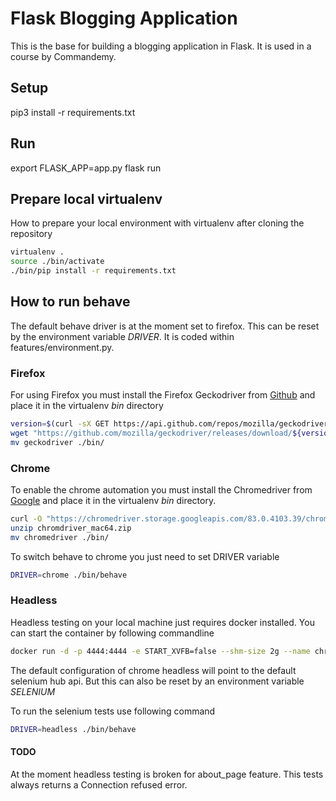 # Flask Blogging Application

This is the base for building a blogging application in Flask.
It is used in a course by Commandemy.

## Setup

pip3 install -r requirements.txt

## Run
export FLASK_APP=app.py
flask run

## Prepare local virtualenv

How to prepare your local environment with virtualenv after cloning the repository

```bash
virtualenv .
source ./bin/activate
./bin/pip install -r requirements.txt
```

## How to run behave

The default behave driver is at the moment set to firefox. This can be reset by the environment variable _DRIVER_. It is coded within features/environment.py.

### Firefox

For using Firefox you must install the Firefox Geckodriver from [Github](https://github.com/mozilla/geckodriver/releases) and place it in the virtualenv _bin_ directory

```bash
version=$(curl -sX GET https://api.github.com/repos/mozilla/geckodriver/releases/latest | grep 'tag_name' | cut -d\" -f4)
wget "https://github.com/mozilla/geckodriver/releases/download/${version}/geckodriver-${version}-macos.tar.gz" -O - | tar xz
mv geckodriver ./bin/
```

### Chrome

To enable the chrome automation you must install the Chromedriver from [Google](https://sites.google.com/a/chromium.org/chromedriver/downloads) and place it in the virtualenv _bin_ directory.

```bash
curl -O "https://chromedriver.storage.googleapis.com/83.0.4103.39/chromedriver_mac64.zip"
unzip chromdriver_mac64.zip
mv chromedriver ./bin/
```

To switch behave to chrome you just need to set DRIVER variable

```bash
DRIVER=chrome ./bin/behave
```

### Headless

Headless testing on your local machine just requires docker installed. You can start the container by following commandline

```bash
docker run -d -p 4444:4444 -e START_XVFB=false --shm-size 2g --name chrome-selenium selenium/standalone-chrome
```

The default configuration of chrome headless will point to the default selenium hub api. But this can also be reset by an environment variable _SELENIUM_

To run the selenium tests use following command

```bash
DRIVER=headless ./bin/behave
```

#### TODO

At the moment headless testing is broken for about_page feature. This tests always returns a Connection refused error.
